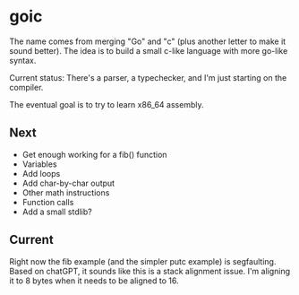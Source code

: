 
# goic

The name comes from merging "Go" and "c" (plus another letter to make it sound better).
The idea is to build a small c-like language with more go-like syntax.

Current status: There's a parser, a typechecker, and I'm just starting on the compiler.

The eventual goal is to try to learn x86_64 assembly.

## Next

- Get enough working for a fib() function
- Variables
- Add loops
- Add char-by-char output
- Other math instructions
- Function calls
- Add a small stdlib?

## Current

Right now the fib example (and the simpler putc example) is segfaulting. Based on chatGPT, it sounds
like this is a stack alignment issue. I'm aligning it to 8 bytes when it needs to be aligned to 16.
